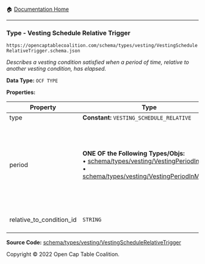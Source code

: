 :house: [Documentation Home](/docs/README.md)

---

### Type - Vesting Schedule Relative Trigger

`https://opencaptablecoalition.com/schema/types/vesting/VestingScheduleRelativeTrigger.schema.json`

_Describes a vesting condition satisfied when a period of time, relative to another vesting condition, has elapsed._

**Data Type:** `OCF TYPE`

**Properties:**

| Property                 | Type                                                                                                                                                                                                                                                       | Description                                                                                                                                                                                                                                      | Required   |
| ------------------------ | ---------------------------------------------------------------------------------------------------------------------------------------------------------------------------------------------------------------------------------------------------------- | ------------------------------------------------------------------------------------------------------------------------------------------------------------------------------------------------------------------------------------------------ | ---------- |
| type                     | **Constant:** `VESTING_SCHEDULE_RELATIVE`                                                                                                                                                                                                                  | Scalar Constant                                                                                                                                                                                                                                  | `REQUIRED` |
| period                   | **ONE OF the Following Types/Objs:**</br>&bull; [schema/types/vesting/VestingPeriodInDays](/docs/schema/types/vesting/VestingPeriodInDays.md)</br>&bull; [schema/types/vesting/VestingPeriodInMonths](/docs/schema/types/vesting/VestingPeriodInMonths.md) | The span of time that must have elapsed since the condition `relative_to_condition_id` occurred for this condition to trigger. For weeks or "ideal" years (365 days), use `VestingPeriodInDays`. For calendar years use `VestingPeriodInMonths`. | `REQUIRED` |
| relative_to_condition_id | `STRING`                                                                                                                                                                                                                                                   | Reference to the vesting condition ID to which the `period` is relative                                                                                                                                                                          | `REQUIRED` |

**Source Code:** [schema/types/vesting/VestingScheduleRelativeTrigger](../../../../schema/types/vesting/VestingScheduleRelativeTrigger.schema.json)

Copyright © 2022 Open Cap Table Coalition.
